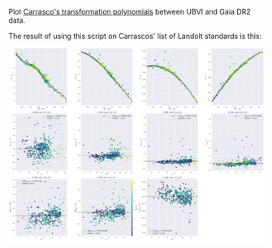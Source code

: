 

Plot [Carrasco's transformation polynomials][1] between UBVI
and Gaia DR2 data.

The result of using this script on Carrascos' list of Landolt standards is this:

![](carrasco_landolt.png)

[1]: https://gea.esac.esa.int/archive/documentation/GDR2/Data_processing/chap_cu5pho/sec_cu5pho_calibr/ssec_cu5pho_PhotTransf.html